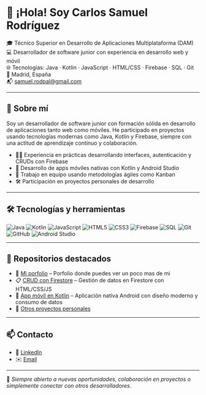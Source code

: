 # 👋 ¡Hola! Soy Carlos Samuel Rodríguez

🎓 Técnico Superior en Desarrollo de Aplicaciones Multiplataforma (DAM)  
💻 Desarrollador de software junior con experiencia en desarrollo web y móvil  
🌐 Tecnologías: Java · Kotlin · JavaScript · HTML/CSS · Firebase · SQL · Git  
📍 Madrid, España  
📬 [samuel.rodpal@gmail.com](mailto:samuel.rodpal@gmail.com)

---

## 🚀 Sobre mí

Soy un desarrollador de software junior con formación sólida en desarrollo de aplicaciones tanto web como móviles. He participado en proyectos usando tecnologías modernas como Java, Kotlin y Firebase, siempre con una actitud de aprendizaje continuo y colaboración.

- 👨‍💻 Experiencia en prácticas desarrollando interfaces, autenticación y CRUDs con Firebase
- 📱 Desarrollo de apps móviles nativas con Kotlin y Android Studio
- 🔄 Trabajo en equipo usando metodologías ágiles como Kanban
- 🛠️ Participación en proyectos personales de desarrollo

---

## 🛠️ Tecnologías y herramientas

![Java](https://img.shields.io/badge/Java-ED8B00?style=flat&logo=java&logoColor=white)
![Kotlin](https://img.shields.io/badge/Kotlin-0095D5?style=flat&logo=kotlin&logoColor=white)
![JavaScript](https://img.shields.io/badge/JavaScript-F7DF1E?style=flat&logo=javascript&logoColor=black)
![HTML5](https://img.shields.io/badge/HTML5-E34F26?style=flat&logo=html5&logoColor=white)
![CSS3](https://img.shields.io/badge/CSS3-1572B6?style=flat&logo=css3&logoColor=white)
![Firebase](https://img.shields.io/badge/Firebase-FFCA28?style=flat&logo=firebase&logoColor=black)
![SQL](https://img.shields.io/badge/SQL-4479A1?style=flat&logo=postgresql&logoColor=white)
![Git](https://img.shields.io/badge/Git-F05032?style=flat&logo=git&logoColor=white)
![GitHub](https://img.shields.io/badge/GitHub-181717?style=flat&logo=github&logoColor=white)
![Android Studio](https://img.shields.io/badge/Android%20Studio-3DDC84?style=flat&logo=android-studio&logoColor=white)

---

## 📂 Repositorios destacados

- 🔐 [Mi porfolio](https://csamuelrod.github.io/miPortfolio/) – Porfolio donde puedes ver un poco mas de mi
- 📋 [CRUD con Firestore](https://github.com/CSamuelRod/...) – Gestión de datos en Firestore con HTML/CSS/JS
- 📱 [App móvil en Kotlin](https://github.com/CSamuelRod/...) – Aplicación nativa Android con diseño moderno y consumo de datos
- 🧪 [Otros proyectos personales](https://github.com/CSamuelRod?tab=repositories)

---

## 📫 Contacto

- 💼 [LinkedIn](https://www.linkedin.com/in/carlos-samuel-rodriguezpalomino/)
- ✉️ [Email](mailto:samuel.rodpal@gmail.com)

---

📌 *Siempre abierto a nuevas oportunidades, colaboración en proyectos o simplemente conectar con otros desarrolladores.*
